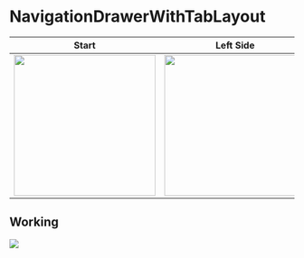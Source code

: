 NavigationDrawerWithTabLayout
==========

| Start      | Left Side      | Right Side      |
|------------|-------------|-------------|
| <img src="https://github.com/rohitnotes/NavigationDrawerWithTabLayout/blob/master/screen/1.png" width="250"> | <img src="https://github.com/rohitnotes/NavigationDrawerWithTabLayout/blob/master/screen/2.png" width="250"> | <img src="https://github.com/rohitnotes/NavigationDrawerWithTabLayout/blob/master/screen/3.png" width="250">|

## Working
![](https://github.com/rohitnotes/NavigationDrawerWithTabLayout/blob/master/screen/working.gif)
